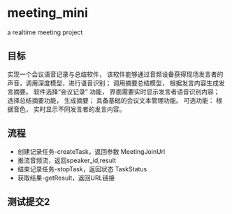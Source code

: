 # meeting_mini
a realtime meeting project
## 目标
实现一个会议语音记录与总结软件， 该软件能够通过音频设备获得现场发言者的声音，调用深度模型，进行语音识别；
调用摘要总结模型， 根据发言内容生成发言摘要。 软件选择“会议记录” 功能， 界面需要实时显示发言者语音识别内容；
选择总结摘要功能， 生成摘要； 具备基础的会议文本管理功能。
可选功能： 根据音色， 实时显示不同发言者的发言内容。

## 流程
- 创建记录任务-createTask，返回参数 MeetingJoinUrl
- 推流音频流，返回speaker_id,result
- 结束记录任务-stopTask，返回状态 TaskStatus
- 获取结果-getResult，返回URL链接

## 测试提交2
